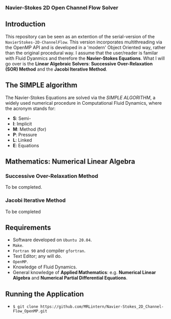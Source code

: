 ### Navier-Stokes 2D Open Channel Flow Solver

## Introduction
This repository can be seen as an extention of the serial-version of the `NavierStokes-2D-ChannelFlow`.
This version incorporates multithreading via the OpenMP API and is developed in a 'modern' Object Oriented way, rather than the original procedural way.
I assume that the user/reader is familar with Fluid Dyanmics and therefore the **Navier-Stokes Equations**.
What I will go over is the **Linear Algebraic Solvers**: **Successive Over-Relaxation (SOR) Method** and the **Jacobi Iterative Method**.

## The SIMPLE algorithm

The Navier-Stokes Equations are solved via the *SIMPLE ALGORITHM*, a widely used numerical procedure in Computational Fluid Dynamics, where the acronym stands for:

* **S**: Semi-
* **I**: Implicit
* **M**: Method (for)
* **P**: Pressure
* **L**: Linked
* **E**: Equations

## Mathematics: Numerical Linear Algebra

### Successive Over-Relaxation Method

To be completed.

### Jacobi Iterative Method

To be completed

## Requirements

* Software developed on `Ubuntu 20.04`.
* `Make`.
* `Fortran 90` and compiler `gfortran`.
* Text Editor; any will do.
* `OpenMP`.
* Knowledge of Fluid Dynamics.
* General knowledge of **Applied Mathematics**: e.g. **Numerical Linear Algebra** and **Numerical Partial Differential Equations**.

## Running the Application

* `$ git clone https://github.com/MRLintern/Navier-Stokes_2D_Channel-Flow_OpenMP.git`
